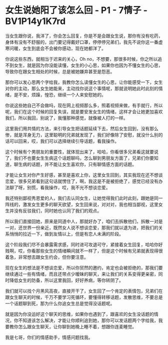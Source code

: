 # 女生说她阳了该怎么回 - P1 - 7情子 - BV1P14y1K7rd

当女生跟你说，我洋了，你会怎么回复，你是不是会跟女生说，那你有没有吃药，身体有没有不舒服的，出门要记得戴好口罩，停停停兄弟们，我先不说你这一番虚寒问暖，女生到底会不会被你感动，现在她都洋了。

你说这些东西，就相当于迟来的关心，Oh no，不想要，那很多时候，你之所以追不到女生，就是因为你没能读懂，女生的小心思，如果你也因为不懂女生的心思，导致你在跟女生相处的时候，总是被她嫌弃甚至是怨恶。

那你可以发心思两个字给我，我教你怎么读懂女生的心思，让你能感受一下，女生对你的主动，那么女生她能来，主动找你说这个事情呢，那就说明她此时此刻的情绪，是不安，烦躁，惶恐，继续一个人来安慰她的。

你说这些她自己不会做吗，现在网上视频那么多，照着视频来做，有手就行，所以呢，我们在这个时候的回复失误，就是要安发女生的情绪，这样才会让她更加喜欢我们，所以我回，别说了，我懂那种感觉，就像被人打的一样。

这里我们用共情的方法，来引导女生把话题延续下去，然后女生回到，没有那么惨，就是浑身无力，这里聪明的兄弟就发现了，我们好像除了安慰，就没什么别的话可以回来，哎，我们可以选择继续引导话题，看我操作。

这个时候有个男朋友的重要性，就体现出来了，哈哈，你看很多兄弟看这就要说了，我们不也要女生生病这个话题聊吗，怎么聊到男朋友方面了，兄弟们你要知道，聊生病的话题，并不能让女生喜欢你，只有聊情感方面的话题。

才能让女生对你产生好感，甚至是喜欢上你，这里女生回到，其实我现在还不想谈恋爱，很多兄弟看到这句话就愣住了，啊，我这是不是被拒绝了，感觉已经没有办法聊了呀，别慌，看我操作，哎，我不光不想谈恋爱。

我还特别鄙视秀恩爱的人，我们去认同女生，让她觉得我们此时此刻，跟她是同一阵线的，激发女生更多的聊天欲望，女生回来说，对对对，我也相当鄙视，这里女生并没有反驳我们，同时她也认同了我们的观点。

所以我们直接回她，原来是同道中人，那就好办了，咱们去拆散他们，拆散一对是一对，还世界一份亲近，既然女人说不想谈恋爱，那我们就以退为进，把我们的关系悄悄的拉近一下，做到友情以上，但是有恋人未满的阶段。

这个阶段我们尽不会暴露需求感，同时进可攻退可守，紧接着女生回复，哈哈你好贱啊，哎，你看那些女生的情绪瞬间就不一样了，但是这个时候有兄弟就表现得很着急，非常想去跟女生约会，但你要注意。

现在女生的想法是不想谈恋爱，所以你贸然的邀约，肯定也会被拒绝的，那我们要继续通过一些有情绪，而且还带点少暧昧的聊天，来让我们的关系变得更亲密，同时降低女生的防备，所以这里我回，好好养病，等你转阴了。

我们就可以找个月黑风高夜，直接开干了，女生回了一个肯定的表情包，兄弟们在跟女生聊天的时候，千万不要学习死循环，要懂得转移话题，发散思维，不要总是一个话题聊到死，那为什么你追女生总是觉得没话题呢。

就是因为你没运好这个聊天的思维，如果你也遇到了，跟喜欢的女生没话题的情况，你不知道该怎么解决，才能让你顺利追到她，那你可以发话题两个字给我，我要教你怎么跟女生聊天，让你聊到她晚上睡不着，想跟你连麦睡觉。

我是七哥，你们的情感助手，情感问题找我。
